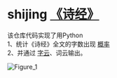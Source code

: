 # shijing [《诗经》](https://github.com/RevolutionLA/shijing/blob/main/shijing.txt)

该仓库代码实现了用Python   
  1、统计《诗经》全文的字数出现  [概率]((https://github.com/RevolutionLA/shijing/blob/main/shijing_tongji.py))   
  2、并通过  [字云]((https://github.com/RevolutionLA/shijing/blob/main/shijing_ziyun.py))、词云输出。  

![Figure_1](https://user-images.githubusercontent.com/40736295/232507679-58f298e2-f9dd-400c-b1ab-b93570ca9abd.png)
